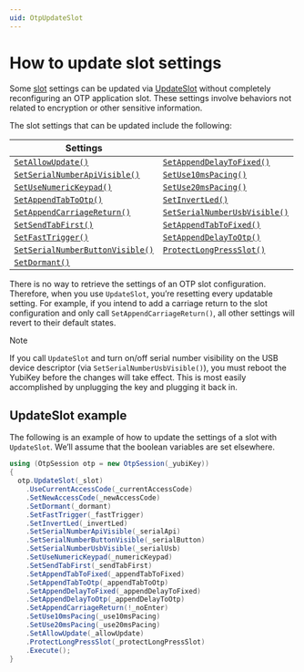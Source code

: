 ```yaml
---
uid: OtpUpdateSlot
---
```


<!-- Copyright 2021 Yubico AB

Licensed under the Apache License, Version 2.0 (the "License");
you may not use this file except in compliance with the License.
You may obtain a copy of the License at

    http://www.apache.org/licenses/LICENSE-2.0

Unless required by applicable law or agreed to in writing, software
distributed under the License is distributed on an "AS IS" BASIS,
WITHOUT WARRANTIES OR CONDITIONS OF ANY KIND, either express or implied.
See the License for the specific language governing permissions and
limitations under the License. -->

# How to update slot settings

Some [slot](xref:OtpSlots) settings can be updated via [UpdateSlot](xref:Yubico.YubiKey.Otp.Operations.UpdateSlot) without completely reconfiguring an OTP application slot. These settings involve behaviors not related to encryption or other sensitive information.

The slot settings that can be updated include the following:

| Settings |          |
|----------|----------|
| [```SetAllowUpdate()```](xref:Yubico.YubiKey.Otp.Operations.UpdateSlot.SetAllowUpdate*) | [```SetAppendDelayToFixed()```](xref:Yubico.YubiKey.Otp.Operations.UpdateSlot.SetAppendDelayToFixed*) |
| [```SetSerialNumberApiVisible()```](xref:Yubico.YubiKey.Otp.Operations.UpdateSlot.SetSerialNumberApiVisible*) | [```SetUse10msPacing()```](xref:Yubico.YubiKey.Otp.Operations.UpdateSlot.SetUse10msPacing*) |
| [```SetUseNumericKeypad()```](xref:Yubico.YubiKey.Otp.Operations.UpdateSlot.SetUseNumericKeypad*) | [```SetUse20msPacing()```](xref:Yubico.YubiKey.Otp.Operations.UpdateSlot.SetUse20msPacing*) |
| [```SetAppendTabToOtp()```](xref:Yubico.YubiKey.Otp.Operations.UpdateSlot.SetAppendTabToOtp*) | [```SetInvertLed()```](xref:Yubico.YubiKey.Otp.Operations.UpdateSlot.SetInvertLed*) |
| [```SetAppendCarriageReturn()```](xref:Yubico.YubiKey.Otp.Operations.UpdateSlot.SetAppendCarriageReturn*) | [```SetSerialNumberUsbVisible()```](xref:Yubico.YubiKey.Otp.Operations.UpdateSlot.SetSerialNumberUsbVisible*) |
| [```SetSendTabFirst()```](xref:Yubico.YubiKey.Otp.Operations.UpdateSlot.SetSendTabFirst*) | [```SetAppendTabToFixed()```](xref:Yubico.YubiKey.Otp.Operations.UpdateSlot.SetAppendTabToFixed*) |
| [```SetFastTrigger()```](xref:Yubico.YubiKey.Otp.Operations.UpdateSlot.SetFastTrigger*) | [```SetAppendDelayToOtp()```](xref:Yubico.YubiKey.Otp.Operations.UpdateSlot.SetAppendDelayToOtp*) |
| [```SetSerialNumberButtonVisible()```](xref:Yubico.YubiKey.Otp.Operations.UpdateSlot.SetSerialNumberButtonVisible*) | [```ProtectLongPressSlot()```](xref:Yubico.YubiKey.Otp.Operations.UpdateSlot.ProtectLongPressSlot*) |
| [```SetDormant()```](xref:Yubico.YubiKey.Otp.Operations.UpdateSlot.SetDormant*) | |


There is no way to retrieve the settings of an OTP slot configuration. Therefore, when you use ```UpdateSlot```, you’re resetting every updatable setting. For example, if you intend to add a carriage return to the slot configuration and only call ```SetAppendCarriageReturn()```, all other settings will revert to their default states.

> [!NOTE]
> If you call `UpdateSlot` and turn on/off serial number visibility on the USB device descriptor (via `SetSerialNumberUsbVisible()`), you must reboot the YubiKey before the changes will take effect. This is most easily accomplished by unplugging the key and plugging it back in.

## UpdateSlot example

The following is an example of how to update the settings of a slot with ```UpdateSlot```. We’ll assume that the boolean variables are set elsewhere.

```C#
using (OtpSession otp = new OtpSession(_yubiKey))
{
  otp.UpdateSlot(_slot)
    .UseCurrentAccessCode(_currentAccessCode)
    .SetNewAccessCode(_newAccessCode)
    .SetDormant(_dormant)
    .SetFastTrigger(_fastTrigger)
    .SetInvertLed(_invertLed)
    .SetSerialNumberApiVisible(_serialApi)
    .SetSerialNumberButtonVisible(_serialButton)
    .SetSerialNumberUsbVisible(_serialUsb)
    .SetUseNumericKeypad(_numericKeypad)
    .SetSendTabFirst(_sendTabFirst)
    .SetAppendTabToFixed(_appendTabToFixed)
    .SetAppendTabToOtp(_appendTabToOtp)
    .SetAppendDelayToFixed(_appendDelayToFixed)
    .SetAppendDelayToOtp(_appendDelayToOtp)
    .SetAppendCarriageReturn(!_noEnter)
    .SetUse10msPacing(_use10msPacing)
    .SetUse20msPacing(_use20msPacing)
    .SetAllowUpdate(_allowUpdate)
    .ProtectLongPressSlot(_protectLongPressSlot)
    .Execute();
}
```
